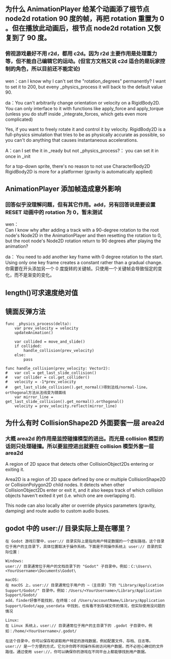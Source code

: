 ## 为什么 AnimationPlayer 给某个动画添了根节点 node2d rotation 90 度的帧，再把 rotation 重置为 0 。但在播放此动画后，根节点 node2d rotation 又恢复到了 90 度。

### 俯视游戏最好不用 r2d，都用 c2d。因为 r2d 主要作用是处理重力等，但不能自己编辑它的运动。(但官方文档又说 c2d 适合的是玩家控制的角色，所以目前还不能定论)

wen：can I know why I can't set the "rotation_degrees" permanently? I want to set it to 200, but eveny \_physics_process it will back to the default value 90.

da：You can't arbitrarily change orientation or velocity on a RigidBody2D. You can only interface to it with functions like apply_force and apply_torque (unless you do stuff inside \_integrate_forces, which gets even more complicated)

Yes, if you want to freely rotate it and control it by velocity. RigidBody2D is a full-physics simulation that tries to be as physically accurate as possible, so you can't do anything that causes instantaneous accelerations.

A：can I set the it in \_ready but not \_physics_process?：
you can set it in once in \_init

for a top-down sprite, there's no reason to not use CharacterBody2D
RigidBody2D is more for a platformer (gravity is automatically applied)

## AnimationPlayer 添加帧造成意外影响

### 回答似乎没理解问题，但有其它作用。add，另有回答说是要设置 RESET 动画中的 rotation 为 0，暂未测试

wen：  
Can I know why after adding a track with a 90-degree rotation to the root node's Node2D in the AnimationPlayer and then resetting the rotation to 0, but the root node's Node2D rotation return to 90 degrees after playing the animation?

da：
You need to add another key frame with 0 degree rotation to the start. Using only one key frame creates a constant rather than a gradual change.  
你需要在开头添加另一个 0 度旋转的关键帧。只使用一个关键帧会导致恒定的变化，而不是渐变的变化。

## length()可求速度绝对值

## 镜面反弹方法

```
func _physics_process(delta):
	var prev_velocity = velocity
	updateAnimation()

	var collided = move_and_slide()
	if collided:
		handle_collision(prev_velocity)
	else:
		pass
```

```
func handle_collision(prev_velocity: Vector2):
#	var col = get_last_slide_collision()
#	var collider = col.get_collider()
#	velocity = -1*prev_velocity
#   get_last_slide_collision().get_normal()得到法线/normal-line，orthogonal方法从法线变为镜面线
	var mirror_line = get_last_slide_collision().get_normal().orthogonal()
	velocity = prev_velocity.reflect(mirror_line)
```

## 为什么有时 CollisionShape2D 外面要套一层 area2d

### 大概 area2d 的作用是监控碰撞模型的进出。而光是 collision 模型的话则只处理碰撞。所以要监控进出就要在 collision 模型外套一层 area2d

A region of 2D space that detects other CollisionObject2Ds entering or exiting it.

Area2D is a region of 2D space defined by one or multiple CollisionShape2D or CollisionPolygon2D child nodes. It detects when other CollisionObject2Ds enter or exit it, and it also keeps track of which collision objects haven't exited it yet (i.e. which one are overlapping it).

This node can also locally alter or override physics parameters (gravity, damping) and route audio to custom audio buses.

## godot 中的 user:// 目录实际上是在哪里？

```
在 Godot 游戏引擎中，user:// 目录实际上是指向用户特定数据的一个虚拟路径。这个目录位于用户的主目录下，具体位置取决于操作系统。下面是不同操作系统上 user:// 目录的实际位置：

Windows:
user:// 目录通常位于用户的文档目录下的 "Godot" 子目录中。例如：C:\Users\<YourUsername>\Documents\Godot\

macOS:
在 macOS 上，user:// 目录通常位于用户的 ~（主目录）下的 "Library/Application Support/Godot/" 目录中。例如：/Users/<YourUsername>/Library/Application Support/Godot/
add，finder好像不能找到，在终端：cd /Users/accountName/Library/Application Support/Godot/app_userdata 中找到，也有看不到存储文件的情况，但实际使用没问题的情况

Linux:
在 Linux 系统上，user:// 目录通常位于用户的主目录下的 .godot 子目录中。例如：/home/<YourUsername>/.godot/

在这个目录中，你可以保存和读取用户特定的游戏数据，例如配置文件、存档、日志等。user:// 是一个方便的方式，它允许你跨不同操作系统访问用户数据，而不必担心确切的文件路径。通过使用 user://，你可以确保你的游戏在不同平台上都能够找到用户数据。

```
